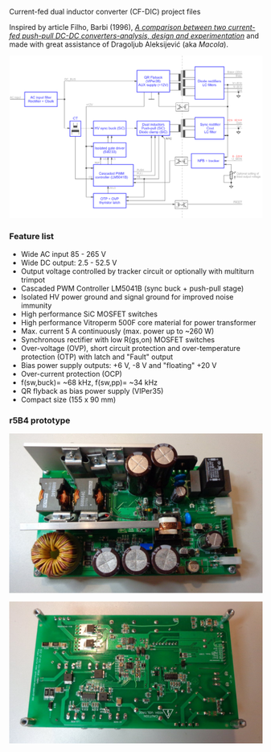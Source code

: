 Current-fed dual inductor converter (CF-DIC) project files

Inspired by article Filho, Barbi (1996), *[A comparison between two current-fed push-pull DC-DC converters-analysis, design and experimentation](https://www.researchgate.net/publication/3673781_A_comparison_between_two_current-fed_push-pull_DC-DC_converters-analysis_design_and_experimentation)* and made with great assistance of Dragoljub Aleksijević (aka *Macola*).

![Block diagram](Images/CF-DIC_block_diagram.png)

### Feature list

* Wide AC input 85 - 265 V
* Wide DC output: 2.5 - 52.5 V
* Output voltage controlled by tracker circuit or optionally with multiturn trimpot
* Cascaded PWM Controller LM5041B (sync buck + push-pull stage)
* Isolated HV power ground and signal ground for improved noise immunity
* High performance SiC MOSFET switches
* High performance Vitroperm 500F core material for power transformer
* Max. current 5 A continuously (max. power up to ~260 W)
* Synchronous rectifier with low R(gs,on) MOSFET switches
* Over-voltage (OVP), short circuit protection and over-temperature protection (OTP) with latch and "Fault" output
* Bias power supply outputs: +6 V, -8 V and "floating" +20 V
* Over-current protection (OCP)
* f(sw,buck)= ~68 kHz, f(sw,pp)= ~34 kHz
* QR flyback as bias power supply (VIPer35)
* Compact size (155 x 90 mm)

### r5B4 prototype

![PCB top layer](Images/CF-DIC_r5B4_top_view.jpg)

![PCB top layer](Images/CF-DIC_r5B4_bottom_view.jpg)


